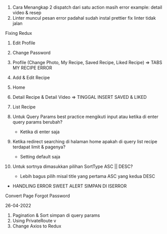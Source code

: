1. Cara Menangkap 2 dispatch dari satu action masih error
   example: detail video & resep
2. Linter muncul pesan error padahal sudah instal prettier
   fix linter tidak jalan

Fixing Redux

1. Edit Profile
2. Change Password
3. Profile (Change Photo, My Recipe, Saved Recipe, Liked Recipe) => TABS MY RECIPE ERROR
4. Add & Edit Recipe
5. Home
6. Detail Recipe & Detail Video => TINGGAL INSERT SAVED & LIKED
7. List Recipe

8. Untuk Query Params best practice mengikuti input atau ketika di enter query params berubah?
   - Ketika di enter saja
9. Ketika redirect searching di halaman home apakah di query list recipe terdapat limit & pagenya?
   - Setting default saja
10. Untuk sortnya dimasukkan pilihan SortType ASC || DESC?
    - Lebih bagus pilih misal title yang pertama ASC yang kedua DESC





- HANDLING ERROR SWEET ALERT SIMPAN DI ISERROR

Convert Page
Forgot Password

26-04-2022

1. Pagination & Sort simpan di query params
1. Using PrivateRoute v
1. Change Axios to Redux
